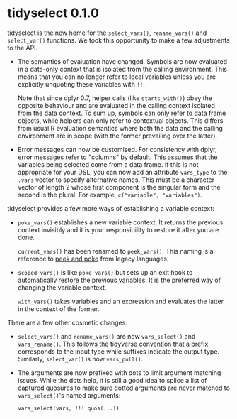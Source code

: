 
# tidyselect 0.1.0

tidyselect is the new home for the `select_vars()`, `rename_vars()`
and `select_var()` functions. We took this opportunity to make a few
adjustments to the API.

* The semantics of evaluation have changed. Symbols are now evaluated
  in a data-only context that is isolated from the calling
  environment. This means that you can no longer refer to local
  variables unless you are explicitly unquoting these variables with
  `!!`.

  Note that since dplyr 0.7, helper calls (like `starts_with()`) obey
  the opposite behaviour and are evaluated in the calling context
  isolated from the data context. To sum up, symbols can only refer to
  data frame objects, while helpers can only refer to contextual
  objects. This differs from usual R evaluation semantics where both
  the data and the calling environment are in scope (with the former
  prevailing over the latter).

* Error messages can now be customised. For consistency with dplyr,
  error messages refer to "columns" by default. This assumes that the
  variables being selected come from a data frame. If this is not
  appropriate for your DSL, you can now add an attribute `vars_type`
  to the `.vars` vector to specify alternative names. This must be a
  character vector of length 2 whose first component is the singular
  form and the second is the plural. For example, `c("variable",
  "variables")`.


tidyselect provides a few more ways of establishing a variable
context:

* `poke_vars()` establishes a new variable context. It returns the
  previous context invisibly and it is your responsibility to restore
  it after you are done.

  `current_vars()` has been renamed to `peek_vars()`. This naming is a
  reference to [peek and poke](https://en.wikipedia.org/wiki/PEEK_and_POKE)
  from legacy languages.

* `scoped_vars()` is like `poke_vars()` but sets up an exit hook to
  automatically restore the previous variables. It is the preferred
  way of changing the variable context.

  `with_vars()` takes variables and an expression and evaluates the
  latter in the context of the former.


There are a few other cosmetic changes:

* `select_vars()` and `rename_vars()` are now `vars_select()` and
  `vars_rename()`. This follows the tidyverse convention that a prefix
  corresponds to the input type while suffixes indicate the output
  type. Similarly, `select_var()` is now `vars_pull()`.

* The arguments are now prefixed with dots to limit argument matching
  issues. While the dots help, it is still a good idea to splice a
  list of captured quosures to make sure dotted arguments are never
  matched to `vars_select()`'s named arguments:

  ```
  vars_select(vars, !!! quos(...))
  ```
